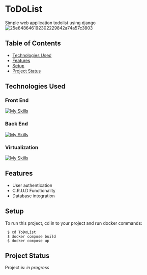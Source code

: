 # ToDoList
Simple web application todolist using django
![25e648646192302229842a74a57c3903](https://user-images.githubusercontent.com/24240227/210123009-7d3727a8-22c9-4478-a079-a761950bce00.jpg)


## Table of Contents
* [Technologies Used](#technologies-used)
* [Features](#features)
* [Setup](#setup)
* [Project Status](#project-status)


## Technologies Used

### Front End
[![My Skills](https://skills.thijs.gg/icons?i=html,css)](https://skills.thijs.gg)

### Back End
[![My Skills](https://skills.thijs.gg/icons?i=python,django)](https://skills.thijs.gg)

### Virtualization 
[![My Skills](https://skills.thijs.gg/icons?i=docker)](https://skills.thijs.gg)


## Features
- User authentication
- C.R.U.D Functionality
- Database integration


## Setup
To run this project, cd in to your project and run docker commands:

```
 $ cd ToDoList
 $ docker compose build
 $ docker compose up
```


## Project Status
Project is: _in progress_ 
